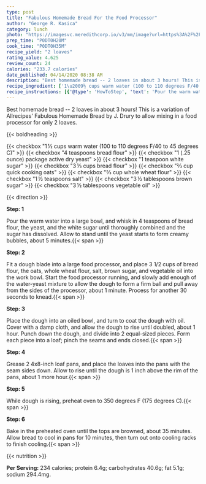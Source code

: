 ```yaml
---
type: post
title: "Fabulous Homemade Bread For the Food Processor"
author: "George R. Kasica"
category: lunch
photo: "https://imagesvc.meredithcorp.io/v3/mm/image?url=https%3A%2F%2Fimages.media-allrecipes.com%2Fuserphotos%2F721662.jpg"
prep_time: "P0DT0H20M"
cook_time: "P0DT0H35M"
recipe_yield: "2 loaves"
rating_value: 4.625
review_count: 24
calories: "233.7 calories"
date_published: 04/14/2020 08:38 AM
description: "Best homemade bread -- 2 loaves in about 3 hours! This is a variation of Allrecipes' Fabulous Homemade Bread by J. Drury to allow mixing in a food processor for only 2 loaves."
recipe_ingredient: ['1\u2009½ cups warm water (100 to 110 degrees F/40 to 45 degrees C)', '4 teaspoons bread flour', '1 (.25 ounce) package active dry yeast', '1 teaspoon white sugar', '3\u2009⅓ cups bread flour', '⅔ cup quick cooking oats', '⅔ cup whole wheat flour', '1\u2009½ teaspoons salt', '3\u2009½ tablespoons brown sugar', '3\u2009½ tablespoons vegetable oil']
recipe_instructions: [{'@type': 'HowToStep', 'text': 'Pour the warm water into a large bowl, and whisk in 4 teaspoons of bread flour, the yeast, and the white sugar until thoroughly combined and the sugar has dissolved. Allow to stand until the yeast starts to form creamy bubbles, about 5 minutes.\n'}, {'@type': 'HowToStep', 'text': 'Fit a dough blade into a large food processor, and place 3 1/2 cups of bread flour, the oats, whole wheat flour, salt, brown sugar, and vegetable oil into the work bowl. Start the food processor running, and slowly add enough of the water-yeast mixture to allow the dough to form a firm ball and pull away from the sides of the processor, about 1 minute. Process for another 30 seconds to knead.\n'}, {'@type': 'HowToStep', 'text': 'Place the dough into an oiled bowl, and turn to coat the dough with oil. Cover with a damp cloth, and allow the dough to rise until doubled, about 1 hour. Punch down the dough, and divide into 2 equal-sized pieces. Form each piece into a loaf; pinch the seams and ends closed.\n'}, {'@type': 'HowToStep', 'text': 'Grease 2 4x8-inch loaf pans, and place the loaves into the pans with the seam sides down. Allow to rise until the dough is 1 inch above the rim of the pans, about 1 more hour.\n'}, {'@type': 'HowToStep', 'text': 'While dough is rising, preheat oven to 350 degrees F (175 degrees C).\n'}, {'@type': 'HowToStep', 'text': 'Bake in the preheated oven until the tops are browned, about 35 minutes. Allow bread to cool in pans for 10 minutes, then turn out onto cooling racks to finish cooling.\n'}]
---
```


Best homemade bread -- 2 loaves in about 3 hours! This is a variation of Allrecipes' Fabulous Homemade Bread by J. Drury to allow mixing in a food processor for only 2 loaves. 

{{< boldheading >}}

{{< checkbox "1 ½ cups warm water (100 to 110 degrees F/40 to 45 degrees C)" >}}
{{< checkbox "4 teaspoons bread flour" >}}
{{< checkbox "1 (.25 ounce) package active dry yeast" >}}
{{< checkbox "1 teaspoon white sugar" >}}
{{< checkbox "3 ⅓ cups bread flour" >}}
{{< checkbox "⅔ cup quick cooking oats" >}}
{{< checkbox "⅔ cup whole wheat flour" >}}
{{< checkbox "1 ½ teaspoons salt" >}}
{{< checkbox "3 ½ tablespoons brown sugar" >}}
{{< checkbox "3 ½ tablespoons vegetable oil" >}}


{{< direction >}}

**Step: 1**

Pour the warm water into a large bowl, and whisk in 4 teaspoons of bread flour, the yeast, and the white sugar until thoroughly combined and the sugar has dissolved. Allow to stand until the yeast starts to form creamy bubbles, about 5 minutes.{{< span >}}

**Step: 2**

Fit a dough blade into a large food processor, and place 3 1/2 cups of bread flour, the oats, whole wheat flour, salt, brown sugar, and vegetable oil into the work bowl. Start the food processor running, and slowly add enough of the water-yeast mixture to allow the dough to form a firm ball and pull away from the sides of the processor, about 1 minute. Process for another 30 seconds to knead.{{< span >}}

**Step: 3**

Place the dough into an oiled bowl, and turn to coat the dough with oil. Cover with a damp cloth, and allow the dough to rise until doubled, about 1 hour. Punch down the dough, and divide into 2 equal-sized pieces. Form each piece into a loaf; pinch the seams and ends closed.{{< span >}}

**Step: 4**

Grease 2 4x8-inch loaf pans, and place the loaves into the pans with the seam sides down. Allow to rise until the dough is 1 inch above the rim of the pans, about 1 more hour.{{< span >}}

**Step: 5**

While dough is rising, preheat oven to 350 degrees F (175 degrees C).{{< span >}}

**Step: 6**

Bake in the preheated oven until the tops are browned, about 35 minutes. Allow bread to cool in pans for 10 minutes, then turn out onto cooling racks to finish cooling.{{< span >}}

{{< nutrition >}}

**Per Serving:** 234 calories; protein 6.4g; carbohydrates 40.6g; fat 5.1g; sodium 294.4mg.
